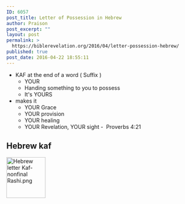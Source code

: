 ```yaml
---
ID: 6057
post_title: Letter of Possession in Hebrew
author: Praison
post_excerpt: ""
layout: post
permalink: >
  https://biblerevelation.org/2016/04/letter-possession-hebrew/
published: true
post_date: 2016-04-22 18:55:11
---
```

<ul>
 	<li>KAF at the end of a word ( Suffix )
<ul>
 	<li>YOUR</li>
 	<li>Handing something to you to possess</li>
 	<li>It's YOURS</li>
</ul>
</li>
 	<li>makes it
<ul>
 	<li>YOUR Grace</li>
 	<li>YOUR provision</li>
 	<li>YOUR healing</li>
 	<li>YOUR Revelation, YOUR sight -  Proverbs 4:21</li>
</ul>
</li>
</ul>
<h2><strong><span id="Hebrew_kaf" class="mw-headline">Hebrew kaf</span></strong></h2>
<a class="image" href="https://en.wikipedia.org/wiki/File:Hebrew_letter_Kaf-nonfinal_Rashi.png"><img class="" src="https://upload.wikimedia.org/wikipedia/commons/thumb/0/0c/Hebrew_letter_Kaf-nonfinal_Rashi.png/35px-Hebrew_letter_Kaf-nonfinal_Rashi.png" srcset="//upload.wikimedia.org/wikipedia/commons/0/0c/Hebrew_letter_Kaf-nonfinal_Rashi.png 1.5x, //upload.wikimedia.org/wikipedia/commons/0/0c/Hebrew_letter_Kaf-nonfinal_Rashi.png 2x" alt="Hebrew letter Kaf-nonfinal Rashi.png" width="102" height="107" data-file-width="40" data-file-height="35" /></a>
